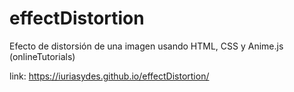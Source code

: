 # effectDistortion
Efecto de distorsión de una imagen usando HTML, CSS y Anime.js (onlineTutorials)

link: https://iuriasydes.github.io/effectDistortion/
